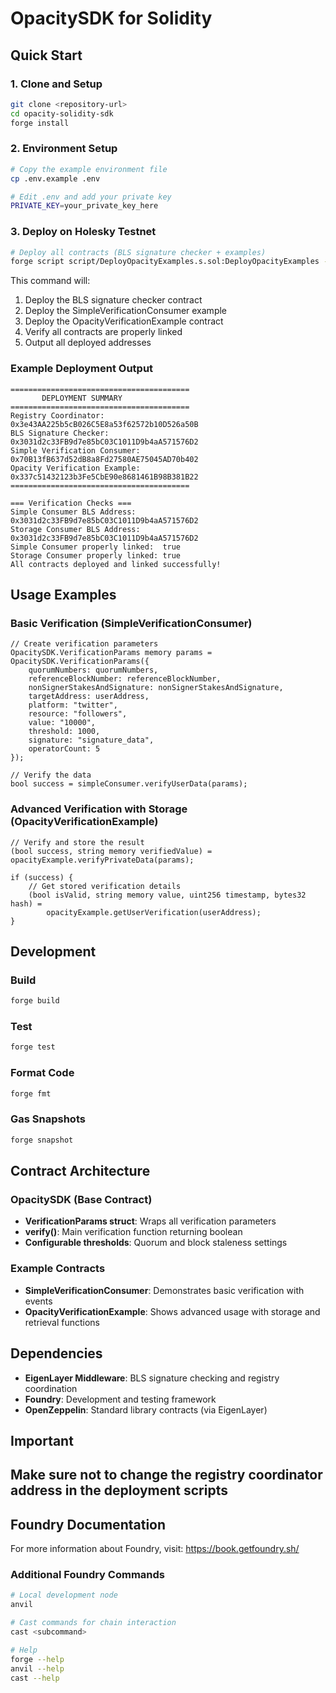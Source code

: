 # OpacitySDK for Solidity
## Quick Start

### 1. Clone and Setup

```bash
git clone <repository-url>
cd opacity-solidity-sdk
forge install
```

### 2. Environment Setup

```bash
# Copy the example environment file
cp .env.example .env

# Edit .env and add your private key
PRIVATE_KEY=your_private_key_here
```

### 3. Deploy on Holesky Testnet

```bash
# Deploy all contracts (BLS signature checker + examples)
forge script script/DeployOpacityExamples.s.sol:DeployOpacityExamples --rpc-url holesky --broadcast
```

This command will:
1. Deploy the BLS signature checker contract
2. Deploy the SimpleVerificationConsumer example
3. Deploy the OpacityVerificationExample contract
4. Verify all contracts are properly linked
5. Output all deployed addresses

### Example Deployment Output

```
========================================
       DEPLOYMENT SUMMARY
========================================
Registry Coordinator:         0x3e43AA225b5cB026C5E8a53f62572b10D526a50B
BLS Signature Checker:        0x3031d2c33FB9d7e85bC03C1011D9b4aA571576D2
Simple Verification Consumer: 0x70B13fB637d52dB8a8Fd27580AE75045AD70b402
Opacity Verification Example: 0x337c51432123b3Fe5CbE90e8681461B98B381B22
========================================

=== Verification Checks ===
Simple Consumer BLS Address:  0x3031d2c33FB9d7e85bC03C1011D9b4aA571576D2
Storage Consumer BLS Address: 0x3031d2c33FB9d7e85bC03C1011D9b4aA571576D2
Simple Consumer properly linked:  true
Storage Consumer properly linked: true
All contracts deployed and linked successfully!
```

## Usage Examples

### Basic Verification (SimpleVerificationConsumer)

```solidity
// Create verification parameters
OpacitySDK.VerificationParams memory params = OpacitySDK.VerificationParams({
    quorumNumbers: quorumNumbers,
    referenceBlockNumber: referenceBlockNumber,
    nonSignerStakesAndSignature: nonSignerStakesAndSignature,
    targetAddress: userAddress,
    platform: "twitter",
    resource: "followers",
    value: "10000",
    threshold: 1000,
    signature: "signature_data",
    operatorCount: 5
});

// Verify the data
bool success = simpleConsumer.verifyUserData(params);
```

### Advanced Verification with Storage (OpacityVerificationExample)

```solidity
// Verify and store the result
(bool success, string memory verifiedValue) = opacityExample.verifyPrivateData(params);

if (success) {
    // Get stored verification details
    (bool isValid, string memory value, uint256 timestamp, bytes32 hash) = 
        opacityExample.getUserVerification(userAddress);
}
```

## Development

### Build

```bash
forge build
```

### Test

```bash
forge test
```

### Format Code

```bash
forge fmt
```

### Gas Snapshots

```bash
forge snapshot
```

## Contract Architecture

### OpacitySDK (Base Contract)
- **VerificationParams struct**: Wraps all verification parameters
- **verify()**: Main verification function returning boolean
- **Configurable thresholds**: Quorum and block staleness settings

### Example Contracts
- **SimpleVerificationConsumer**: Demonstrates basic verification with events
- **OpacityVerificationExample**: Shows advanced usage with storage and retrieval functions

## Dependencies

- **EigenLayer Middleware**: BLS signature checking and registry coordination
- **Foundry**: Development and testing framework
- **OpenZeppelin**: Standard library contracts (via EigenLayer)

## Important 
Make sure not to change the registry coordinator address in the deployment scripts
---

## Foundry Documentation

For more information about Foundry, visit: https://book.getfoundry.sh/

### Additional Foundry Commands

```bash
# Local development node
anvil

# Cast commands for chain interaction
cast <subcommand>

# Help
forge --help
anvil --help
cast --help
```